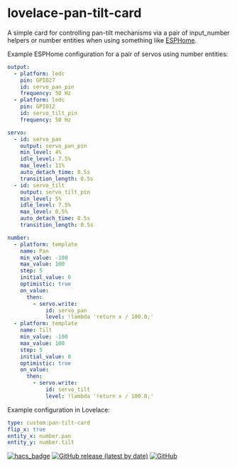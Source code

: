 # lovelace-pan-tilt-card

A simple card for controlling pan-tilt mechanisms via a pair of input_number helpers or number entities when using something like [ESPHome](https://esphome.io/).

Example ESPHome configuration for a pair of servos using number entities:
```yaml
output:
  - platform: ledc
    pin: GPIO27
    id: servo_pan_pin
    frequency: 50 Hz
  - platform: ledc
    pin: GPIO12
    id: servo_tilt_pin
    frequency: 50 Hz

servo:
  - id: servo_pan
    output: servo_pan_pin
    min_level: 4%
    idle_level: 7.5%
    max_level: 11%
    auto_detach_time: 0.5s
    transition_length: 0.5s
  - id: servo_tilt
    output: servo_tilt_pin
    min_level: 5%
    idle_level: 7.5%
    max_level: 8.5%
    auto_detach_time: 0.5s
    transition_length: 0.5s

number:
  - platform: template
    name: Pan
    min_value: -100
    max_value: 100
    step: 5
    initial_value: 0
    optimistic: true
    on_value:
      then:
        - servo.write:
            id: servo_pan
            level: !lambda 'return x / 100.0;'
  - platform: template
    name: Tilt
    min_value: -100
    max_value: 100
    step: 5
    initial_value: 0
    optimistic: true
    on_value:
      then:
        - servo.write:
            id: servo_tilt
            level: !lambda 'return x / 100.0;'
```

Example configuration in Lovelace:
```yaml
type: custom:pan-tilt-card
flip_x: true
entity_x: number.pan
entity_y: number.tilt
```

[![hacs_badge](https://img.shields.io/badge/HACS-Custom-orange.svg?style=for-the-badge)](https://github.com/custom-components/hacs)
[![GitHub release (latest by date)](https://img.shields.io/github/v/release/Freakus/lovelace-pan-tilt-card?label=Latest%20release&style=for-the-badge)](https://github.com/Freakus/lovelace-pan-tilt-card/releases)
[![GitHub](https://img.shields.io/github/license/Freakus/lovelace-pan-tilt-card?style=for-the-badge)](LICENSE.md)
